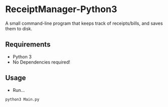 # ReceiptManager-Python3
A small command-line program that keeps track of receipts/bills, and saves them to disk.


## Requirements 
- Python 3 
- No Dependencies required!

## Usage
- Run...
```
python3 Main.py
```
